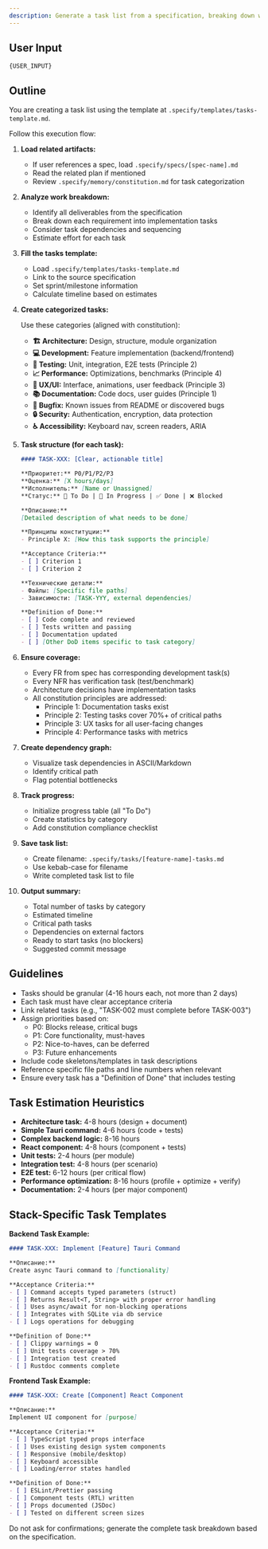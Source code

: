 ```yaml
---
description: Generate a task list from a specification, breaking down work into actionable items aligned with constitution principles.
---
```


## User Input

```text
{USER_INPUT}
```

## Outline

You are creating a task list using the template at `.specify/templates/tasks-template.md`.

Follow this execution flow:

1. **Load related artifacts:**
   - If user references a spec, load `.specify/specs/[spec-name].md`
   - Read the related plan if mentioned
   - Review `.specify/memory/constitution.md` for task categorization

2. **Analyze work breakdown:**
   - Identify all deliverables from the specification
   - Break down each requirement into implementation tasks
   - Consider task dependencies and sequencing
   - Estimate effort for each task

3. **Fill the tasks template:**
   - Load `.specify/templates/tasks-template.md`
   - Link to the source specification
   - Set sprint/milestone information
   - Calculate timeline based on estimates

4. **Create categorized tasks:**
   
   Use these categories (aligned with constitution):
   
   - **🏗️ Architecture:** Design, structure, module organization
   - **💻 Development:** Feature implementation (backend/frontend)
   - **🧪 Testing:** Unit, integration, E2E tests (Principle 2)
   - **📈 Performance:** Optimizations, benchmarks (Principle 4)
   - **🎨 UX/UI:** Interface, animations, user feedback (Principle 3)
   - **📚 Documentation:** Code docs, user guides (Principle 1)
   - **🐛 Bugfix:** Known issues from README or discovered bugs
   - **🔒 Security:** Authentication, encryption, data protection
   - **♿ Accessibility:** Keyboard nav, screen readers, ARIA

5. **Task structure (for each task):**
   
   ```markdown
   #### TASK-XXX: [Clear, actionable title]
   
   **Приоритет:** P0/P1/P2/P3
   **Оценка:** [X hours/days]
   **Исполнитель:** [Name or Unassigned]
   **Статус:** 🔲 To Do | 🔄 In Progress | ✅ Done | ❌ Blocked
   
   **Описание:**
   [Detailed description of what needs to be done]
   
   **Принципы конституции:**
   - Principle X: [How this task supports the principle]
   
   **Acceptance Criteria:**
   - [ ] Criterion 1
   - [ ] Criterion 2
   
   **Технические детали:**
   - Файлы: [Specific file paths]
   - Зависимости: [TASK-YYY, external dependencies]
   
   **Definition of Done:**
   - [ ] Code complete and reviewed
   - [ ] Tests written and passing
   - [ ] Documentation updated
   - [ ] [Other DoD items specific to task category]
   ```

6. **Ensure coverage:**
   - Every FR from spec has corresponding development task(s)
   - Every NFR has verification task (test/benchmark)
   - Architecture decisions have implementation tasks
   - All constitution principles are addressed:
     * Principle 1: Documentation tasks exist
     * Principle 2: Testing tasks cover 70%+ of critical paths
     * Principle 3: UX tasks for all user-facing changes
     * Principle 4: Performance tasks with metrics

7. **Create dependency graph:**
   - Visualize task dependencies in ASCII/Markdown
   - Identify critical path
   - Flag potential bottlenecks

8. **Track progress:**
   - Initialize progress table (all "To Do")
   - Create statistics by category
   - Add constitution compliance checklist

9. **Save task list:**
   - Create filename: `.specify/tasks/[feature-name]-tasks.md`
   - Use kebab-case for filename
   - Write completed task list to file

10. **Output summary:**
    - Total number of tasks by category
    - Estimated timeline
    - Critical path tasks
    - Dependencies on external factors
    - Ready to start tasks (no blockers)
    - Suggested commit message

## Guidelines

- Tasks should be granular (4-16 hours each, not more than 2 days)
- Each task must have clear acceptance criteria
- Link related tasks (e.g., "TASK-002 must complete before TASK-003")
- Assign priorities based on:
  * P0: Blocks release, critical bugs
  * P1: Core functionality, must-haves
  * P2: Nice-to-haves, can be deferred
  * P3: Future enhancements
- Include code skeletons/templates in task descriptions
- Reference specific file paths and line numbers when relevant
- Ensure every task has a "Definition of Done" that includes testing

## Task Estimation Heuristics

- **Architecture task:** 4-8 hours (design + document)
- **Simple Tauri command:** 4-6 hours (code + tests)
- **Complex backend logic:** 8-16 hours
- **React component:** 4-8 hours (component + tests)
- **Unit tests:** 2-4 hours (per module)
- **Integration test:** 4-8 hours (per scenario)
- **E2E test:** 6-12 hours (per critical flow)
- **Performance optimization:** 8-16 hours (profile + optimize + verify)
- **Documentation:** 2-4 hours (per major component)

## Stack-Specific Task Templates

**Backend Task Example:**
```markdown
#### TASK-XXX: Implement [Feature] Tauri Command

**Описание:**
Create async Tauri command to [functionality]

**Acceptance Criteria:**
- [ ] Command accepts typed parameters (struct)
- [ ] Returns Result<T, String> with proper error handling
- [ ] Uses async/await for non-blocking operations
- [ ] Integrates with SQLite via db service
- [ ] Logs operations for debugging

**Definition of Done:**
- [ ] Clippy warnings = 0
- [ ] Unit tests coverage > 70%
- [ ] Integration test created
- [ ] Rustdoc comments complete
```

**Frontend Task Example:**
```markdown
#### TASK-XXX: Create [Component] React Component

**Описание:**
Implement UI component for [purpose]

**Acceptance Criteria:**
- [ ] TypeScript typed props interface
- [ ] Uses existing design system components
- [ ] Responsive (mobile/desktop)
- [ ] Keyboard accessible
- [ ] Loading/error states handled

**Definition of Done:**
- [ ] ESLint/Prettier passing
- [ ] Component tests (RTL) written
- [ ] Props documented (JSDoc)
- [ ] Tested on different screen sizes
```

Do not ask for confirmations; generate the complete task breakdown based on the specification.


